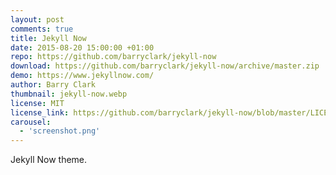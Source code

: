 ```yaml
---
layout: post
comments: true
title: Jekyll Now
date: 2015-08-20 15:00:00 +01:00
repo: https://github.com/barryclark/jekyll-now
download: https://github.com/barryclark/jekyll-now/archive/master.zip
demo: https://www.jekyllnow.com/
author: Barry Clark
thumbnail: jekyll-now.webp
license: MIT
license_link: https://github.com/barryclark/jekyll-now/blob/master/LICENSE
carousel:
  - 'screenshot.png'
---
```


Jekyll Now theme.
